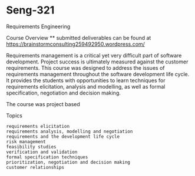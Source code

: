 # Seng-321
 Requirements Engineering 
 
Course Overview
** submitted deliverables can be found at https://brainstormconsulting259492950.wordpress.com/

Requirements management is a critical yet very difficult part of software development. Project success is ultimately measured against the customer requirements. This course was designed to address the issues of requirements management throughout the software development life cycle. It provides the students with opportunities to learn techniques for requirements elicitation, analysis and modelling, as well as formal specification, negotiation and decision making. 

The course was project based

Topics

    requirements elicitation
    requirements analysis, modelling and negotiation
    requirements and the development life cycle
    risk management
    feasibility studies
    verification and validation
    formal specification techniques
    prioritization, negotiation and decision making
    customer relationships



